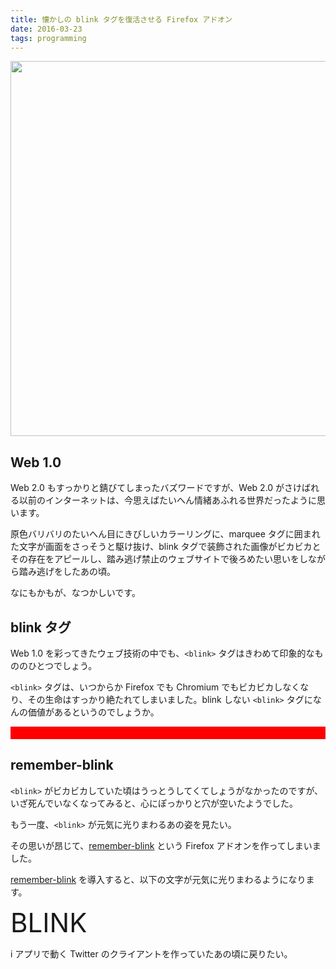 ```yaml
---
title: 懐かしの blink タグを復活させる Firefox アドオン
date: 2016-03-23
tags: programming
---
```


<img src='/images/2016/03/23/blink/blink.gif' style='width: 600px;'>

## Web 1.0

Web 2.0 もすっかりと錆びてしまったバズワードですが、Web 2.0 がさけばれる以前のインターネットは、今思えばたいへん情緒あふれる世界だったように思います。

原色バリバリのたいへん目にきびしいカラーリングに、marquee タグに囲まれた文字が画面をさっそうと駆け抜け、blink タグで装飾された画像がビカビカとその存在をアピールし、踏み逃げ禁止のウェブサイトで後ろめたい思いをしながら踏み逃げをしたあの頃。

なにもかもが、なつかしいです。

## blink タグ

Web 1.0 を彩ってきたウェブ技術の中でも、`<blink>` タグはきわめて印象的なもののひとつでしょう。

`<blink>` タグは、いつからか Firefox でも Chromium でもビカビカしなくなり、その生命はすっかり絶たれてしまいました。blink しない `<blink>` タグになんの価値があるというのでしょうか。

<marquee style='background-color: red; color: green; font-weight: bold;'>そしてなぜ、`<marquee>` タグはお目こぼしをもらっているのでしょうか。</marquee>

## remember-blink

`<blink>` がビカビカしていた頃はうっとうしてくてしょうがなかったのですが、いざ死んでいなくなってみると、心にぽっかりと穴が空いたようでした。

もう一度、`<blink>` が元気に光りまわるあの姿を見たい。

その思いが昂じて、[remember-blink](https://github.com/mozamimy/remember-blink) という Firefox アドオンを作ってしまいました。

[remember-blink](https://github.com/mozamimy/remember-blink) を導入すると、以下の文字が元気に光りまわるようになります。

<blink style='font-size: 300%;'>BLINK</blink>

i アプリで動く Twitter のクライアントを作っていたあの頃に戻りたい。

